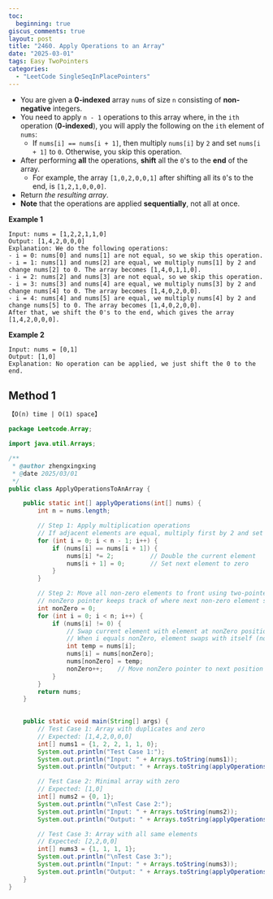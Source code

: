 ```yaml
---
toc:
  beginning: true
giscus_comments: true
layout: post
title: "2460. Apply Operations to an Array"
date: "2025-03-01"
tags: Easy TwoPointers
categories:
  - "LeetCode SingleSeqInPlacePointers"
---
```



- You are given a **0-indexed** array `nums` of size `n` consisting of **non-negative** integers.
- You need to apply `n - 1` operations to this array where, in the `ith` operation (**0-indexed**), you will apply the following on the `ith` element of `nums`:
  - If `nums[i] == nums[i + 1]`, then multiply `nums[i]` by `2` and set `nums[i + 1]` to `0`. Otherwise, you skip this operation.
- After performing **all** the operations, **shift** all the `0`'s to the **end** of the array.
  - For example, the array `[1,0,2,0,0,1]` after shifting all its `0`'s to the end, is `[1,2,1,0,0,0]`.
- Return *the resulting array*.
- **Note** that the operations are applied **sequentially**, not all at once.

**Example 1**

```
Input: nums = [1,2,2,1,1,0]
Output: [1,4,2,0,0,0]
Explanation: We do the following operations:
- i = 0: nums[0] and nums[1] are not equal, so we skip this operation.
- i = 1: nums[1] and nums[2] are equal, we multiply nums[1] by 2 and change nums[2] to 0. The array becomes [1,4,0,1,1,0].
- i = 2: nums[2] and nums[3] are not equal, so we skip this operation.
- i = 3: nums[3] and nums[4] are equal, we multiply nums[3] by 2 and change nums[4] to 0. The array becomes [1,4,0,2,0,0].
- i = 4: nums[4] and nums[5] are equal, we multiply nums[4] by 2 and change nums[5] to 0. The array becomes [1,4,0,2,0,0].
After that, we shift the 0's to the end, which gives the array [1,4,2,0,0,0].
```

**Example 2**

```
Input: nums = [0,1]
Output: [1,0]
Explanation: No operation can be applied, we just shift the 0 to the end.
```

## Method 1

```tex
【O(n) time | O(1) space】
```

```java
package Leetcode.Array;

import java.util.Arrays;

/**
 * @author zhengxingxing
 * @date 2025/03/01
 */
public class ApplyOperationsToAnArray {

    public static int[] applyOperations(int[] nums) {
        int n = nums.length;

        // Step 1: Apply multiplication operations
        // If adjacent elements are equal, multiply first by 2 and set second to 0
        for (int i = 0; i < n - 1; i++) {
            if (nums[i] == nums[i + 1]) {
                nums[i] *= 2;          // Double the current element
                nums[i + 1] = 0;       // Set next element to zero
            }
        }

        // Step 2: Move all non-zero elements to front using two-pointer technique
        // nonZero pointer keeps track of where next non-zero element should go
        int nonZero = 0;
        for (int i = 0; i < n; i++) {
            if (nums[i] != 0) {
                // Swap current element with element at nonZero position
                // When i equals nonZero, element swaps with itself (no effect)
                int temp = nums[i];
                nums[i] = nums[nonZero];
                nums[nonZero] = temp;
                nonZero++;    // Move nonZero pointer to next position
            }
        }
        return nums;
    }

    
    public static void main(String[] args) {
        // Test Case 1: Array with duplicates and zero
        // Expected: [1,4,2,0,0,0]
        int[] nums1 = {1, 2, 2, 1, 1, 0};
        System.out.println("Test Case 1:");
        System.out.println("Input: " + Arrays.toString(nums1));
        System.out.println("Output: " + Arrays.toString(applyOperations(nums1)));

        // Test Case 2: Minimal array with zero
        // Expected: [1,0]
        int[] nums2 = {0, 1};
        System.out.println("\nTest Case 2:");
        System.out.println("Input: " + Arrays.toString(nums2));
        System.out.println("Output: " + Arrays.toString(applyOperations(nums2)));

        // Test Case 3: Array with all same elements
        // Expected: [2,2,0,0]
        int[] nums3 = {1, 1, 1, 1};
        System.out.println("\nTest Case 3:");
        System.out.println("Input: " + Arrays.toString(nums3));
        System.out.println("Output: " + Arrays.toString(applyOperations(nums3)));
    }
}

```





